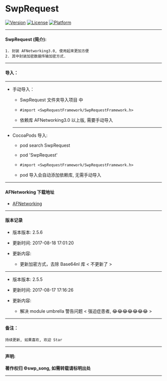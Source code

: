 # SwpRequest


[![Version](https://img.shields.io/cocoapods/v/SwpRequest.svg?style=flat)](https://img.shields.io/cocoapods/v/SwpRequest.svg?style=flat) [![License](https://img.shields.io/cocoapods/l/SwpRequest.svg?style=flat)](https://img.shields.io/cocoapods/l/SwpRequest.svg?style=flat) [![Platform](https://img.shields.io/cocoapods/p/SwpRequest.svg?style=flat)](https://img.shields.io/cocoapods/p/SwpRequest.svg?style=flat)

-------

#### SwpRequest (简介):

```
1. 封装 AFNetworking3.0, 使用起来更加方便
2. 其中封装加密数据传输加密方式.
```

-------

#### 导入：

-------

* 手动导入：

	* SwpRequest 文件夹导入项目 中

	* `#import <SwpRequestFramework/SwpRequestFramework.h>`

	* 依赖库   AFNetworking3.0 以上版, 需要手动导入
	
	-------
	
* CocoaPods 导入:

	* pod search SwpRequest

	* pod 'SwpRequest'

	* `#import <SwpRequestFramework/SwpRequestFramework.h>`

	* pod 导入会自动添加依赖库, 无需手动导入
    

-------

#### AFNetworking 下载地址

* [AFNetworking](https://github.com/AFNetworking/AFNetworking)   

-------

#### 版本记录

* 版本版本: 2.5.6

* 更新时间: 2017-08-18 17:01:20

* 更新内容:
	* 更新加密方式，去除 Base64nl 库 < 不更新了 >

-------

* 版本版本: 2.5.5

* 更新时间: 2017-08-17 17:16:26

* 更新内容:
	* 解决 module umbrella 警告问题  < 强迫症患者, 😂😂😂😂😂😂😂  >

-------

#### 备注：
```
持续更新, 如果喜欢, 欢迎 Star
```

-------

#### 声明:

**著作权归 ©swp_song, 如需转载请标明出处**

-------


